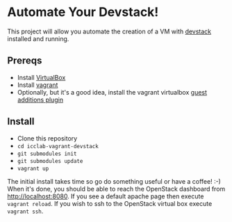 # Automate Your Devstack!

This project will allow you automate the creation of a VM with [devstack](http://www.devstack.org) installed and running.

## Prereqs

* Install [VirtualBox](http://virtualbox.org)
* Install [vagrant](http://vagrantup.com)
* Optionally, but it's a good idea, install the vagrant virtualbox [guest additions plugin](https://github.com/dotless-de/vagrant-vbguest)

## Install
* Clone this repository
* `cd icclab-vagrant-devstack`
* `git submodules init`
* `git submodules update`
* `vagrant up`

The initial install takes time so go do something useful or have a coffee! :-) When it's done, you should be able to reach the OpenStack dashboard from [http://localhost:8080](http://localhost:8080). If you see a default apache page then execute `vagrant reload`. If you wish to ssh to the OpenStack virtual box execute `vagrant ssh`.